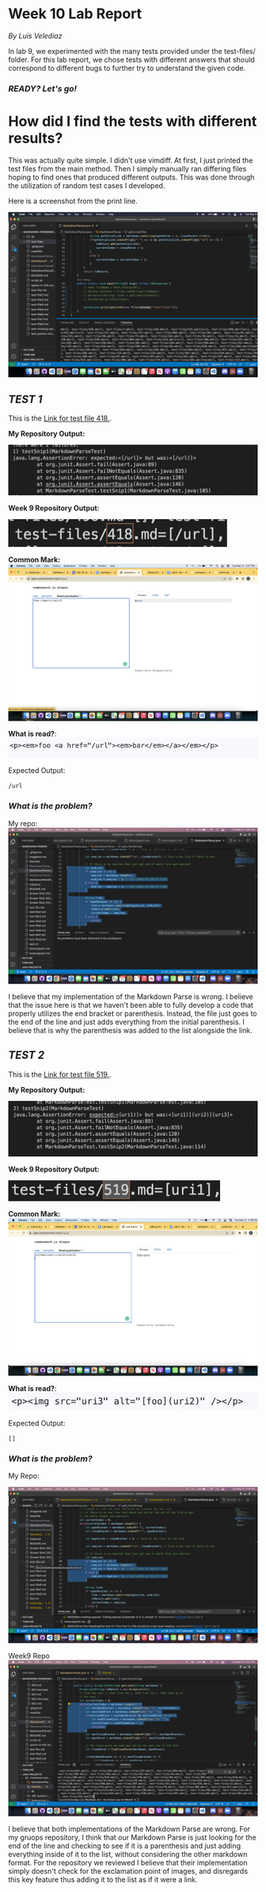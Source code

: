 # Week 10 Lab Report
*By Luis Velediaz*

In lab 9, we experimented with the many tests provided under the test-files/ folder. For this lab report, we chose tests with different answers that should correspond to different bugs to further try to understand the given code.

### *READY? Let's go!*

# **How did I find the tests with different results?**
This was actually quite simple. I didn't use vimdiff. At first, I just printed the test files from the main method. Then I simply manually ran differing files hoping to find ones that produced different outputs. This was done through the utilization of random test cases I developed. 

Here is a screenshot from the print line.

![howfound](howfound.png)



## ***TEST 1***

This is the [Link for test file 418.](https://github.com/nidhidhamnani/markdown-parser/blob/main/test-files/418.md).

**My Repository Output:** 

![myrepo1](myrepo1.png)

**Week 9 Repository Output:** 

![week9repo1](week9repo1.png)

**Common Mark:**![common1](common1.png)

**What is read?**:![whatisread1](whatisread1.png)

Expected Output:
```
/url
```

### ***What is the problem?***
My repo:
![wrong1](wrong1.png)


I believe that my implementation of the Markdown Parse is wrong. I believe that the issue here is that we haven't been able to fully develop a code that properly utilizes the end bracket or parenthesis. Instead, the file just goes to the end of the line and just adds everything from the initial parenthesis. I believe that is why the parenthesis was added to the list alongside the link.







## ***TEST 2***

This is the [Link for test file 519.](https://github.com/nidhidhamnani/markdown-parser/blob/main/test-files/519.md).

**My Repository Output:** 

![myrepo2](myrepo2.png)

**Week 9 Repository Output:**

![week9repo2](week9repo2.png)

**Common Mark:**![common2](common2.png)

**What is read?**:![whatisread2](whatisread2.png)

Expected Output:
```
[]
```

### ***What is the problem?***
My Repo: 

![wrong2a](wrong2a.png)

Week9 Repo
![wrong2b](wrong2b.png)

I believe that both implementations of the Markdown Parse are wrong. For my gruops repository, I think that our Markdown Parse is just looking for the end of the line and checking to see if it is a parenthesis and just adding everything inside of it to the list, without considering the other markdown format. For the repository we reviewed I believe that their implementation simply doesn't check for the exclamation point of images, and disregards this key feature thus adding it to the list as if it were a link.


